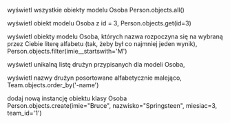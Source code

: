 wyświetl wszystkie obiekty modelu Osoba 
Person.objects.all() 

wyświetl obiekt modelu Osoba z id = 3,
Person.objects.get(id=3) 

wyświetl obiekty modelu Osoba, których nazwa rozpoczyna się na wybraną przez Ciebie literę alfabetu (tak, żeby był co najmniej jeden wynik),
Person.objects.filter(imie__startswith='M') 

wyświetl unikalną listę drużyn przypisanych dla modeli Osoba,


wyświetl nazwy drużyn posortowane alfabetycznie malejąco,
Team.objects.order_by('-name')   

dodaj nową instancję obiektu klasy Osoba
Person.objects.create(imie="Bruce", nazwisko="Springsteen", miesiac=3, team_id='1') 